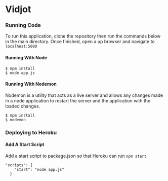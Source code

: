 # Vidjot

### Running Code
To run this application, clone the repository then run the commands below in the main directory. Once finished, open a up browser and navigate to ``` localhost:5000 ```

#### Running With Node
```
$ npm install
$ node app.js 
```

#### Running With Nodemon
Nodemon is a utility that acts as a live server and allows any changes made in a node application to restart the server and the application with the loaded changes.

```
$ npm install
$ nodemon
```

### Deploying to Heroku

#### Add A Start Script
Add a start script to package.json so that Heroku can run ```npm start```

```
"scripts": {
    "start": "node app.js"
  }
```
